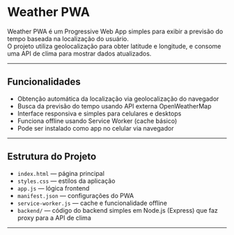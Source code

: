 # Weather PWA

Weather PWA é um Progressive Web App simples para exibir a previsão do tempo baseada na localização do usuário.  
O projeto utiliza geolocalização para obter latitude e longitude, e consome uma API de clima para mostrar dados atualizados.

---

## Funcionalidades

- Obtenção automática da localização via geolocalização do navegador  
- Busca da previsão do tempo usando API externa OpenWeatherMap
- Interface responsiva e simples para celulares e desktops  
- Funciona offline usando Service Worker (cache básico)  
- Pode ser instalado como app no celular via navegador

---

## Estrutura do Projeto

- `index.html` — página principal  
- `styles.css` — estilos da aplicação  
- `app.js` — lógica frontend  
- `manifest.json` — configurações do PWA  
- `service-worker.js` — cache e funcionalidade offline  
- `backend/` — código do backend simples em Node.js (Express) que faz proxy para a API de clima

---

